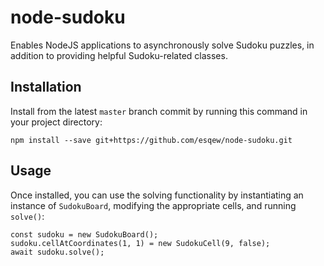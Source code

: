 # node-sudoku
Enables NodeJS applications to asynchronously solve Sudoku puzzles, in addition to providing helpful Sudoku-related classes.

## Installation
Install from the latest `master` branch commit by running this command in your project directory:

    npm install --save git+https://github.com/esqew/node-sudoku.git

## Usage
Once installed, you can use the solving functionality by instantiating an instance of `SudokuBoard`, modifying the appropriate cells, and running `solve()`:

    const sudoku = new SudokuBoard();
    sudoku.cellAtCoordinates(1, 1) = new SudokuCell(9, false);
    await sudoku.solve();